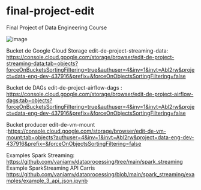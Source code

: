 # final-project-edit
Final Project of Data Engineering Course 

![image](https://github.com/user-attachments/assets/889b0fb6-0e4d-4a2a-8b3a-17de9fff9204)

Bucket de Google Cloud Storage edit-de-project-streaming-data: https://console.cloud.google.com/storage/browser/edit-de-project-streaming-data;tab=objects?forceOnBucketsSortingFiltering=true&authuser=4&inv=1&invt=Abl2rw&project=data-eng-dev-437916&prefix=&forceOnObjectsSortingFiltering=false

Bucket de DAGs edit-de-project-airflow-dags : https://console.cloud.google.com/storage/browser/edit-de-project-airflow-dags;tab=objects?forceOnBucketsSortingFiltering=true&authuser=4&inv=1&invt=Abl2rw&project=data-eng-dev-437916&prefix=&forceOnObjectsSortingFiltering=false

Bucket producer edit-de-vm-mount :https://console.cloud.google.com/storage/browser/edit-de-vm-mount;tab=objects?authuser=4&inv=1&invt=Abl2rw&project=data-eng-dev-437916&prefix=&forceOnObjectsSortingFiltering=false

Examples Spark Streaming: https://github.com/vaniamv/dataprocessing/tree/main/spark_streaming
Example SparkStreaming API Carris https://github.com/vaniamv/dataprocessing/blob/main/spark_streaming/examples/example_3_api_json.ipynb
